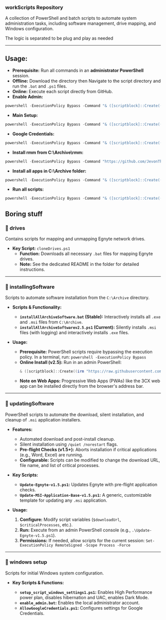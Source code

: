 ### **workScripts Repository**

A collection of PowerShell and batch scripts to automate system administration tasks, including software management, drive mapping, and Windows configuration.

The logic is separated to be plug and play as needed 

-----


##  **Usage:**
* **Prerequisite:** Run all commands in an **administrator PowerShell** session.
* **Offline:** Download the directory then Navigate to the script directory and run the `.bat` and `.ps1` files.
* **Online:** Execute each script directly from GitHub.
* **Enable Admin:**
 ```powershell
 powershell -ExecutionPolicy Bypass -Command "& ([scriptblock]::Create((irm "https://github.com/JevonThompsonx/workScripts/raw/refs/heads/main/windows%20setup/enable_admin.bat")))"
```
* **Main Setup:**
 ```powershell
powershell -ExecutionPolicy Bypass -Command "& ([scriptblock]::Create((irm "https://raw.githubusercontent.com/JevonThompsonx/workScripts/refs/heads/main/windows%20setup/setup_script_windows_settings1_3.ps1")))"
```
* **Google Credentials:**
 ```powershell
powershell -ExecutionPolicy Bypass -Command "& ([scriptblock]::Create((irm "https://github.com/JevonThompsonx/workScripts/raw/refs/heads/main/windows%20setup/AllowGCWPv1.2.ps1")))")))"
```
* **Install rmm from C:\Archive\rmm:**
```powershell
powershell -ExecutionPolicy Bypass -Command "https://github.com/JevonThompsonx/workScripts/raw/refs/heads/main/windows%20setup/rmm.ps1")))"
```
* **Install all apps in C:\Archive folder:**
```powershell
powershell -ExecutionPolicy Bypass -Command "& ([scriptblock]::Create((irm "https://github.com/JevonThompsonx/workScripts/raw/refs/heads/main/installingSoftware/installAllArchiveSoftwarev2.6.ps1")))"
```
* **Run all scripts:**
```powershell
powershell -ExecutionPolicy Bypass -Command "& ([scriptblock]::Create((irm 'https://raw.githubusercontent.com/JevonThompsonx/workScripts/main/Run-All-Work-Scriptsv1.2.ps1')))"
```

## Boring stuff

### **📂 drives**

Contains scripts for mapping and unmapping Egnyte network drives.

  * **Key Script:** `cloneDrives.ps1`
      * **Function:** Downloads all necessary `.bat` files for mapping Egnyte drives.
      * **Note:** See the dedicated README in the folder for detailed instructions.

-----

### **📂 installingSoftware**

Scripts to automate software installation from the `C:\Archive` directory.

  * **Scripts & Functionality:**

      * **`installAllArchiveSoftware.bat` (Stable):** Interactively installs all `.exe` and `.msi` files from `C:\Archive`.
      * **`installAllArchiveSoftwarev2.5.ps1` (Current):** Silently installs `.msi` files (with logging) and interactively installs `.exe` files.

  * **Usage:**

      * **Prerequisite:** PowerShell scripts require bypassing the execution policy. In a terminal, run: `powershell -ExecutionPolicy Bypass`
      * **Online Install (v2.5):** Run in an admin PowerShell:
        ```powershell
        & ([scriptblock]::Create((irm "https://raw.githubusercontent.com/JevonThompsonx/InstallScripts/refs/heads/main/installingSoftware/installAllArchiveSoftwarev2.5.ps1")))
        ```
      * **Note on Web Apps:** Progressive Web Apps (PWAs) like the 3CX web app can be installed directly from the browser's address bar.

-----

### **📂 updatingSoftware**

PowerShell scripts to automate the download, silent installation, and cleanup of `.msi` application installers.

  * **Features:**

      * Automated download and post-install cleanup.
      * Silent installation using `/quiet /norestart` flags.
      * **Pre-flight Checks (v1.5+):** Aborts installation if critical applications (e.g., Word, Excel) are running.
      * **Configurable:** Scripts can be modified to change the download URL, file name, and list of critical processes.

  * **Key Scripts:**

      * **`Update-Egnyte-v1.5.ps1`:** Updates Egnyte with pre-flight application checks.
      * **`Update-MSI-Application-Base-v1.5.ps1`:** A generic, customizable template for updating any `.msi` application.

  * **Usage:**

    1.  **Configure:** Modify script variables (`$downloadUrl`, `$criticalProcesses`, etc.).
    2.  **Run:** Execute from an admin PowerShell console (e.g., `.\Update-Egnyte-v1.5.ps1`).
    3.  **Permissions:** If needed, allow scripts for the current session: `Set-ExecutionPolicy RemoteSigned -Scope Process -Force`

-----

### **📂 windows setup**

Scripts for initial Windows system configuration.

  * **Key Scripts & Functions:**

      * **`setup_script_windows_settings1.ps1`:** Enables High Performance power plan, disables hibernation and UAC, enables Dark Mode.
      * **`enable_admin.bat`:** Enables the local administrator account.
      * **`AllowGoogleCredentials.ps1`:** Configures settings for Google Credentials.

